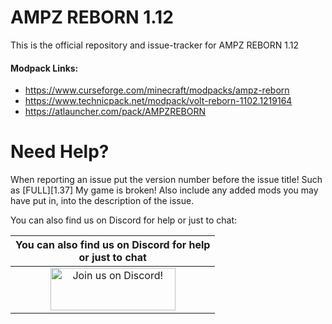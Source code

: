 AMPZ REBORN 1.12
======
This is the official repository and issue-tracker for AMPZ REBORN 1.12
    
#### Modpack Links: 
+ https://www.curseforge.com/minecraft/modpacks/ampz-reborn 
+ https://www.technicpack.net/modpack/volt-reborn-1102.1219164  
+ https://atlauncher.com/pack/AMPZREBORN  
  
Need Help?
======
When reporting an issue put the version number before the issue title! Such as [FULL][1.37] My game is broken! Also include any added mods you may have put in, into the description of the issue. 
 
You can also find us on Discord for help or just to chat:   
  
|You can also find us on Discord for help<br>or just to chat|
|:------------:|
|<a href="https://discord.gg/enrpMDd"><img src="https://discordapp.com/assets/fc0b01fe10a0b8c602fb0106d8189d9b.png" alt="Join us on Discord!"  width="200" height="68"></a>|
<br>
<br>

